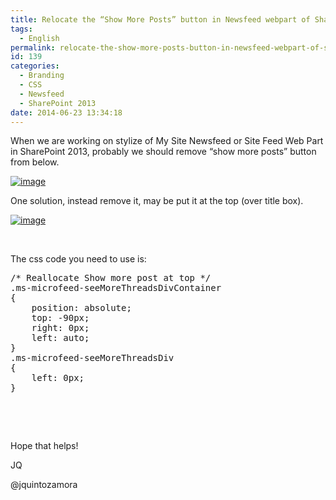 ```yaml
---
title: Relocate the “Show More Posts” button in Newsfeed webpart of SharePoint 2013
tags:
  - English
permalink: relocate-the-show-more-posts-button-in-newsfeed-webpart-of-sharepoint-2013
id: 139
categories:
  - Branding
  - CSS
  - Newsfeed
  - SharePoint 2013
date: 2014-06-23 13:34:18
---
```


When we are working on stylize of My Site Newsfeed or Site Feed Web Part in SharePoint 2013, probably we should remove “show more posts” button from below.

[![image](https://blog.josequinto.com/wp-content/uploads/2014/06/image_thumb3.png "image")](https://blog.josequinto.com/wp-content/uploads/2014/06/image3.png)

One solution, instead remove it, may be put it at the top (over title box).

[![image](https://blog.josequinto.com/wp-content/uploads/2014/06/image_thumb4.png "image")](https://blog.josequinto.com/wp-content/uploads/2014/06/image4.png)

&nbsp;

The css code you need to use is:

<pre class="css">
/* Reallocate Show more post at top */
.ms-microfeed-seeMoreThreadsDivContainer
{
    position: absolute;
    top: -90px;
    right: 0px;
    left: auto;
}
.ms-microfeed-seeMoreThreadsDiv
{
    left: 0px;
}
</pre>

&nbsp;

&nbsp;

Hope that helps!

JQ

@jquintozamora